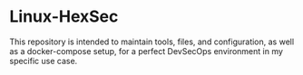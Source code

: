 # Linux-HexSec
This repository is intended to maintain tools, files, and configuration, as well as a docker-compose setup, for a perfect DevSecOps environment in my specific use case.
